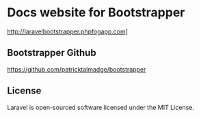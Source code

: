 # Docs website for Bootstrapper

http://laravelbootstrapper.phpfogapp.com]


## Bootstrapper Github

https://github.com/patricktalmadge/bootstrapper

## License

Laravel is open-sourced software licensed under the MIT License.